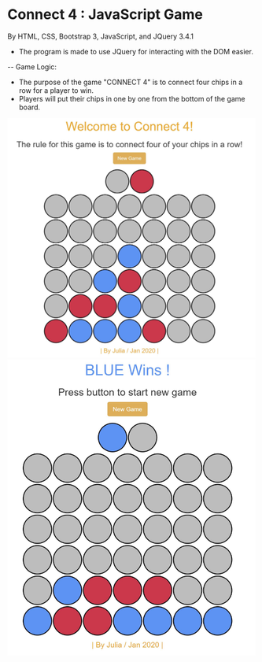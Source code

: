 # Connect 4 : JavaScript Game


By HTML, CSS, Bootstrap 3, JavaScript, and JQuery 3.4.1

- The program is made to use JQuery for interacting with the DOM easier.  

-- Game Logic: 
- The purpose of the game "CONNECT 4" is to connect four chips in a row for a player to win. 
- Players will put their chips in one by one from the bottom of the game board. 

 

<img src="images/Capture.JPG" width="600px">

<img src="images/Capture2.JPG" width="600px">
